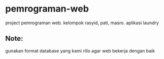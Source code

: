 # pemrograman-web
project pemrograman web. kelompok rasyid, pati, masro. aplikasi laundry

## Note:
gunakan format database yang kami rilis agar web bekerja dengan baik
